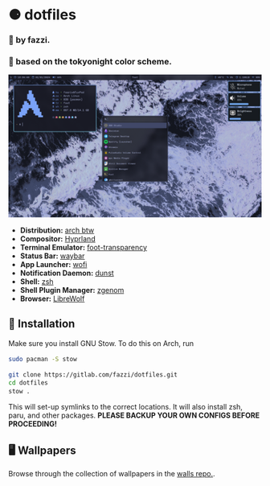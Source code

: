 # ⚈ dotfiles

### 🔷 by fazzi.
### 🌃 based on the tokyonight color scheme.

<p align="center">
  <img src="assets/preview.png" alt="Rice Showcase">
</p>

- **Distribution:** [arch btw](https://archlinux.org/)
- **Compositor:** [Hyprland](https://github.com/hyprwm/Hyprland)
- **Terminal Emulator:** [foot-transparency](https://codeberg.org/fazzi/foot)
- **Status Bar:** [waybar](https://github.com/Alexays/Waybar/)
- **App Launcher:** [wofi](https://hg.sr.ht/~scoopta/wofi)
- **Notification Daemon:** [dunst](https://github.com/dunst-project/dunst)
- **Shell:** [zsh](https://www.zsh.org/)
- **Shell Plugin Manager:** [zgenom](https://github.com/jandamm/zgenom)
- **Browser:** [LibreWolf](https://librewolf.net/)

## 📁 Installation

Make sure you install GNU Stow. To do this on Arch, run
```bash
sudo pacman -S stow
```


```bash
git clone https://gitlab.com/fazzi/dotfiles.git
cd dotfiles
stow .
```

This will set-up symlinks to the correct locations. It will also install zsh, paru, and other packages. **PLEASE BACKUP YOUR OWN CONFIGS BEFORE PROCEEDING!**

## 🖥️ Wallpapers

Browse through the collection of wallpapers in the [walls repo.](https://gitlab.com/fazzi/walls "walls repo").
